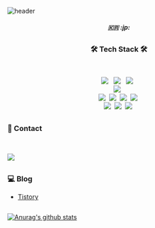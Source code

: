 ![header](https://capsule-render.vercel.app/api?type=slice&color=auto&height=300&section=header&text=WELCOME&fontSize=90)
<br/>
<h5 align="center">🇰🇷 :jp: </h5>

<!-- Heading -->
## <h3 align="center"><b>🛠 Tech Stack 🛠</b></h3>
</br>
<p align="center">
<img src="https://img.shields.io/badge/HTML5-E34F26?style=flat-square&logo=HTML5&logoColor=white"/></a> &nbsp
<img src="https://img.shields.io/badge/CSS3-1572B6?style=flat-square&logo=CSS3&logoColor=white"/></a> &nbsp
<img src="https://img.shields.io/badge/JavaScript-F7DF1E?style=flat-square&logo=JavaScript&logoColor=white"/></a> &nbsp
</br>
<img src="https://img.shields.io/badge/MySQL-4479A1?style=flat-square&logo=MySQL&logoColor=white"/></a> &nbsp 
</br>
<img src="https://img.shields.io/badge/Python-3776AB?style=flat-square&logo=Python&logoColor=white"/></a>&nbsp 
<img src="https://img.shields.io/badge/PHP-777BB4?style=flat-square&logo=PHP&logoColor=black"/></a>&nbsp 
<img src="https://img.shields.io/badge/JAVA-007396?style=flat-square&logo=JAVA&logoColor=white"/></a>&nbsp 
<img src="https://img.shields.io/badge/Kotlin-0095D5?style=flat-square&logo=Kotlin&logoColor=white"/></a>&nbsp 
</br>
<img src="https://img.shields.io/badge/Django-092E20?style=flat-square&logo=Django&logoColor=white"/></a>&nbsp 
<img src="https://img.shields.io/badge/Laravel-FF2D20?style=flat-square&logo=Laravel&logoColor=white"/></a>&nbsp 
<img src="https://img.shields.io/badge/Bootstrap-7952B3?style=flat-square&logo=Bootstrap&logoColor=white"/></a>&nbsp 
</br>

<!--
# <h3 align="center"><b>:books: The book I studied</b></h3>
</br>
-->

## <h3><b>:mega: Contact</b></h3>
</br>

<a href="https://www.instagram.com/o.jonghwa/" target="_blank" rel="noreferrer noopener"><img src="https://img.shields.io/badge/Instagram-E4405F?style=flat-square&logo=Instagram&logoColor=white&link=https://www.instagram.com/o.jonghwa/"/></a>
  
## <h3><b>:computer: Blog</b></h3>

<a href="https://ojh-1221.tistory.com/" target="_blank" rel="noreferrer noopener">
<ul>
  <li>Tistory</li>
  </ul>
</a>

## 

[![Anurag's github stats](https://github-readme-stats.vercel.app/api?username=nexiom1221&show_icons=true&theme=dracula)
](https://github.com/anuraghazra/github-readme-stats)
